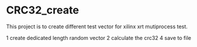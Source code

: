 # CRC32_create

This project is to create different test vector for xilinx xrt mutiprocess test.

1 create dedicated length random vector
2 calculate the crc32
4 save to file
